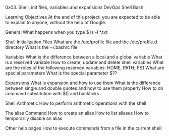 0x03. Shell, init files, variables and expansions
DevOps
Shell
Bash

Learning Objectives
At the end of this project, you are expected to be able to explain to anyone, without the help of Google:

General
What happens when you type $ ls -l *.txt

Shell Initialization Files
What are the /etc/profile file and the /etc/profile.d directory
What is the ~/.bashrc file

Variables
What is the difference between a local and a global variable
What is a reserved variable
How to create, update and delete shell variables
What are the roles of the following reserved variables: HOME, PATH, PS1
What are special parameters
What is the special parameter $??

Expansions
What is expansion and how to use them
What is the difference between single and double quotes and how to use them properly
How to do command substitution with $() and backticks

Shell Arithmetic
How to perform arithmetic operations with the shell

The alias Command
How to create an alias
How to list aliases
How to temporarily disable an alias

Other help pages
How to execute commands from a file in the current shell
